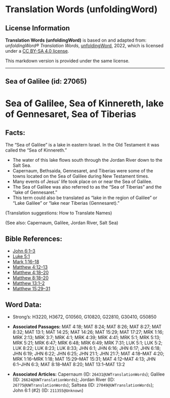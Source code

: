 # Translation Words (unfoldingWord)

## License Information

**Translation Words (unfoldingWord)** is based on and adapted from: _unfoldingWord® Translation Words_, [unfoldingWord](https://unfoldingword.org/utw), 2022, which is licensed under a [CC BY-SA 4.0 license](https://creativecommons.org/licenses/by-sa/4.0/legalcode.en).

This markdown version is provided under the same license.



--------------------------------

## Sea of Galilee (id: 27065)

Sea of Galilee, Sea of Kinnereth, lake of Gennesaret, Sea of Tiberias
=====================================================================

Facts:
------

The “Sea of Galilee” is a lake in eastern Israel. In the Old Testament it was called the “Sea of Kinnereth.”

* The water of this lake flows south through the Jordan River down to the Salt Sea.
* Capernaum, Bethsaida, Gennesaret, and Tiberias were some of the towns located on the Sea of Galilee during New Testament times.
* Many events of Jesus’ life took place on or near the Sea of Galilee.
* The Sea of Galilee was also referred to as the “Sea of Tiberias” and the “lake of Gennesaret.”
* This term could also be translated as “lake in the region of Galilee” or “Lake Galilee” or “lake near Tiberias (Gennesaret).”

(Translation suggestions: How to Translate Names)

(See also: Capernaum, Galilee, Jordan River, Salt Sea)

Bible References:
-----------------

* [John 6:1–3](https://ref.ly/John6:1-John6:3)
* [Luke 5:1](https://ref.ly/Luke5:1)
* [Mark 1:16–18](https://ref.ly/Mark1:16-Mark1:18)
* [Matthew 4:12–13](https://ref.ly/Matt4:12-Matt4:13)
* [Matthew 4:18–20](https://ref.ly/Matt4:18-Matt4:20)
* [Matthew 8:18–20](https://ref.ly/Matt8:18-Matt8:20)
* [Matthew 13:1–2](https://ref.ly/Matt13:1-Matt13:2)
* [Matthew 15:29–31](https://ref.ly/Matt15:29-Matt15:31)

Word Data:
----------

* Strong’s: H3220, H3672, G10560, G10820, G22810, G30410, G50850

* **Associated Passages:** MAT 4:18; MAT 8:24; MAT 8:26; MAT 8:27; MAT 8:32; MAT 13:1; MAT 14:25; MAT 14:26; MAT 15:29; MAT 17:27; MRK 1:16; MRK 2:13; MRK 3:7; MRK 4:1; MRK 4:39; MRK 4:41; MRK 5:1; MRK 5:13; MRK 5:21; MRK 6:47; MRK 6:48; MRK 6:49; MRK 7:31; LUK 5:1; LUK 5:2; LUK 8:22; LUK 8:23; LUK 8:33; JHN 6:1; JHN 6:16; JHN 6:17; JHN 6:18; JHN 6:19; JHN 6:22; JHN 6:25; JHN 21:1; JHN 21:7; MAT 4:18–MAT 4:20; MRK 1:16–MRK 1:18; MAT 15:29–MAT 15:31; MAT 4:12–MAT 4:13; JHN 6:1–JHN 6:3; MAT 8:18–MAT 8:20; MAT 13:1–MAT 13:2
* **Associated Articles:** Capernaum (ID: `26431@UWTranslationWords`); Galilee (ID: `26624@UWTranslationWords`); Jordan River (ID: `26775@UWTranslationWords`); Saltsea (ID: `27049@UWTranslationWords`); John 6:1 (#2) (ID: `211355@Unknown`)

